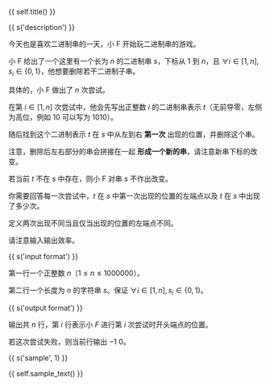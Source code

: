 {{ self.title() }}

{{ s('description') }}

今天也是喜欢二进制串的一天，小 F 开始玩二进制串的游戏。

小 F 给出了一个这里有一个长为 $n$ 的二进制串 $s$，下标从 $1$ 到 $n$，且 $\forall i\in[1,n],s_i\in \{0,1\}$，他想要删除若干二进制子串。

具体的，小 F 做出了 $n$ 次尝试。

在第 $i\in[1,n]$ 次尝试中，他会先写出正整数 $i$ 的二进制串表示 $t$（无前导零，左侧为高位，例如 $10$ 可以写为 $1010$）。

随后找到这个二进制表示 $t$ 在 $s$ 中从左到右 **第一次** 出现的位置，并删除这个串。

注意，删除后左右部分的串会拼接在一起 **形成一个新的串**，请注意新串下标的改变。

若当前 $t$ 不在 $s$ 中存在，则小 F 对串 $s$ 不作出改变。

你需要回答每一次尝试中，$t$ 在 $s$ 中第一次出现的位置的左端点以及 $t$ 在 $s$ 中出现了多少次。

定义两次出现不同当且仅当出现的位置的左端点不同。

请注意输入输出效率。

{{ s('input format') }}

第一行一个正整数 $n$（$1\leq n\leq 1000000$）。

第二行一个长度为 $n$ 的字符串 $s$。保证 $\forall i\in[1,n], s_i \in \{0, 1\}$。

{{ s('output format') }}

输出共 $n$ 行，第 $i$ 行表示小 $F$ 进行第 $i$ 次尝试时开头端点的位置。

若这次尝试失败，则当前行输出 $-1\ 0$。

{{ s('sample', 1) }}

{{ self.sample_text() }}

